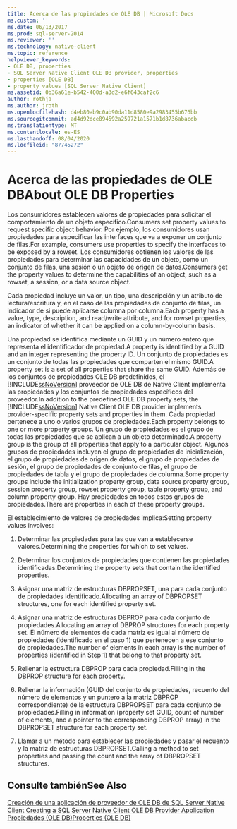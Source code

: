 ```yaml
---
title: Acerca de las propiedades de OLE DB | Microsoft Docs
ms.custom: ''
ms.date: 06/13/2017
ms.prod: sql-server-2014
ms.reviewer: ''
ms.technology: native-client
ms.topic: reference
helpviewer_keywords:
- OLE DB, properties
- SQL Server Native Client OLE DB provider, properties
- properties [OLE DB]
- property values [SQL Server Native Client]
ms.assetid: 0b36a61e-b542-400d-a3d2-e6f643caf2c6
author: rothja
ms.author: jroth
ms.openlocfilehash: d4eb80ab9c0ab90da11d8580e9a2983455b676bb
ms.sourcegitcommit: ad4d92dce894592a259721a1571b1d8736abacdb
ms.translationtype: MT
ms.contentlocale: es-ES
ms.lasthandoff: 08/04/2020
ms.locfileid: "87745272"
---
```

# <a name="about-ole-db-properties"></a><span data-ttu-id="d24dd-102">Acerca de las propiedades de OLE DB</span><span class="sxs-lookup"><span data-stu-id="d24dd-102">About OLE DB Properties</span></span>
  <span data-ttu-id="d24dd-103">Los consumidores establecen valores de propiedades para solicitar el comportamiento de un objeto específico.</span><span class="sxs-lookup"><span data-stu-id="d24dd-103">Consumers set property values to request specific object behavior.</span></span> <span data-ttu-id="d24dd-104">Por ejemplo, los consumidores usan propiedades para especificar las interfaces que va a exponer un conjunto de filas.</span><span class="sxs-lookup"><span data-stu-id="d24dd-104">For example, consumers use properties to specify the interfaces to be exposed by a rowset.</span></span> <span data-ttu-id="d24dd-105">Los consumidores obtienen los valores de las propiedades para determinar las capacidades de un objeto, como un conjunto de filas, una sesión o un objeto de origen de datos.</span><span class="sxs-lookup"><span data-stu-id="d24dd-105">Consumers get the property values to determine the capabilities of an object, such as a rowset, a session, or a data source object.</span></span>  
  
 <span data-ttu-id="d24dd-106">Cada propiedad incluye un valor, un tipo, una descripción y un atributo de lectura/escritura y, en el caso de las propiedades de conjunto de filas, un indicador de si puede aplicarse columna por columna.</span><span class="sxs-lookup"><span data-stu-id="d24dd-106">Each property has a value, type, description, and read/write attribute, and for rowset properties, an indicator of whether it can be applied on a column-by-column basis.</span></span>  
  
 <span data-ttu-id="d24dd-107">Una propiedad se identifica mediante un GUID y un número entero que representa el identificador de propiedad.</span><span class="sxs-lookup"><span data-stu-id="d24dd-107">A property is identified by a GUID and an integer representing the property ID.</span></span> <span data-ttu-id="d24dd-108">Un conjunto de propiedades es un conjunto de todas las propiedades que comparten el mismo GUID.</span><span class="sxs-lookup"><span data-stu-id="d24dd-108">A property set is a set of all properties that share the same GUID.</span></span> <span data-ttu-id="d24dd-109">Además de los conjuntos de propiedades OLE DB predefinidos, el [!INCLUDE[ssNoVersion](../../includes/ssnoversion-md.md)] proveedor de OLE DB de Native Client implementa las propiedades y los conjuntos de propiedades específicos del proveedor.</span><span class="sxs-lookup"><span data-stu-id="d24dd-109">In addition to the predefined OLE DB property sets, the [!INCLUDE[ssNoVersion](../../includes/ssnoversion-md.md)] Native Client OLE DB provider implements provider-specific property sets and properties in them.</span></span> <span data-ttu-id="d24dd-110">Cada propiedad pertenece a uno o varios grupos de propiedades.</span><span class="sxs-lookup"><span data-stu-id="d24dd-110">Each property belongs to one or more property groups.</span></span> <span data-ttu-id="d24dd-111">Un grupo de propiedades es el grupo de todas las propiedades que se aplican a un objeto determinado.</span><span class="sxs-lookup"><span data-stu-id="d24dd-111">A property group is the group of all properties that apply to a particular object.</span></span> <span data-ttu-id="d24dd-112">Algunos grupos de propiedades incluyen el grupo de propiedades de inicialización, el grupo de propiedades de origen de datos, el grupo de propiedades de sesión, el grupo de propiedades de conjunto de filas, el grupo de propiedades de tabla y el grupo de propiedades de columna.</span><span class="sxs-lookup"><span data-stu-id="d24dd-112">Some property groups include the initialization property group, data source property group, session property group, rowset property group, table property group, and column property group.</span></span> <span data-ttu-id="d24dd-113">Hay propiedades en todos estos grupos de propiedades.</span><span class="sxs-lookup"><span data-stu-id="d24dd-113">There are properties in each of these property groups.</span></span>  
  
 <span data-ttu-id="d24dd-114">El establecimiento de valores de propiedades implica:</span><span class="sxs-lookup"><span data-stu-id="d24dd-114">Setting property values involves:</span></span>  
  
1.  <span data-ttu-id="d24dd-115">Determinar las propiedades para las que van a establecerse valores.</span><span class="sxs-lookup"><span data-stu-id="d24dd-115">Determining the properties for which to set values.</span></span>  
  
2.  <span data-ttu-id="d24dd-116">Determinar los conjuntos de propiedades que contienen las propiedades identificadas.</span><span class="sxs-lookup"><span data-stu-id="d24dd-116">Determining the property sets that contain the identified properties.</span></span>  
  
3.  <span data-ttu-id="d24dd-117">Asignar una matriz de estructuras DBPROPSET, una para cada conjunto de propiedades identificado.</span><span class="sxs-lookup"><span data-stu-id="d24dd-117">Allocating an array of DBPROPSET structures, one for each identified property set.</span></span>  
  
4.  <span data-ttu-id="d24dd-118">Asignar una matriz de estructuras DBPROP para cada conjunto de propiedades.</span><span class="sxs-lookup"><span data-stu-id="d24dd-118">Allocating an array of DBPROP structures for each property set.</span></span> <span data-ttu-id="d24dd-119">El número de elementos de cada matriz es igual al número de propiedades (identificado en el paso 1) que pertenecen a ese conjunto de propiedades.</span><span class="sxs-lookup"><span data-stu-id="d24dd-119">The number of elements in each array is the number of properties (identified in Step 1) that belong to that property set.</span></span>  
  
5.  <span data-ttu-id="d24dd-120">Rellenar la estructura DBPROP para cada propiedad.</span><span class="sxs-lookup"><span data-stu-id="d24dd-120">Filling in the DBPROP structure for each property.</span></span>  
  
6.  <span data-ttu-id="d24dd-121">Rellenar la información (GUID del conjunto de propiedades, recuento del número de elementos y un puntero a la matriz DBPROP correspondiente) de la estructura DBPROPSET para cada conjunto de propiedades.</span><span class="sxs-lookup"><span data-stu-id="d24dd-121">Filling in information (property set GUID, count of number of elements, and a pointer to the corresponding DBPROP array) in the DBPROPSET structure for each property set.</span></span>  
  
7.  <span data-ttu-id="d24dd-122">Llamar a un método para establecer las propiedades y pasar el recuento y la matriz de estructuras DBPROPSET.</span><span class="sxs-lookup"><span data-stu-id="d24dd-122">Calling a method to set properties and passing the count and the array of DBPROPSET structures.</span></span>  
  
## <a name="see-also"></a><span data-ttu-id="d24dd-123">Consulte también</span><span class="sxs-lookup"><span data-stu-id="d24dd-123">See Also</span></span>  
 <span data-ttu-id="d24dd-124">[Creación de una aplicación de proveedor de OLE DB de SQL Server Native Client](creating-a-sql-server-native-client-ole-db-provider-application.md) </span><span class="sxs-lookup"><span data-stu-id="d24dd-124">[Creating a SQL Server Native Client OLE DB Provider Application](creating-a-sql-server-native-client-ole-db-provider-application.md) </span></span>  
 [<span data-ttu-id="d24dd-125">Propiedades (OLE DB)</span><span class="sxs-lookup"><span data-stu-id="d24dd-125">Properties (OLE DB)</span></span>](https://go.microsoft.com/fwlink/?LinkId=112207)  
  
  
